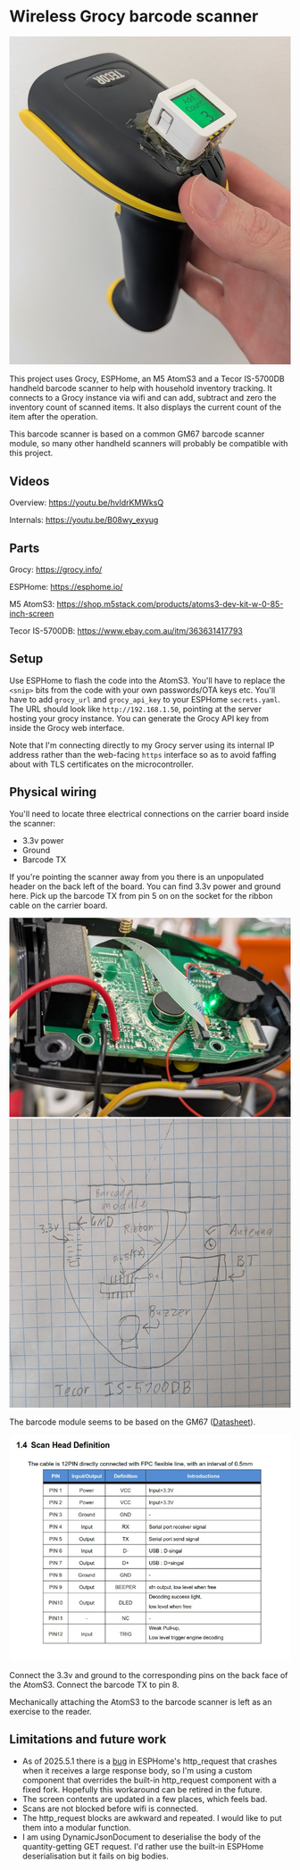 # Wireless Grocy barcode scanner

![A photo of the assembled scanner](scanner.jpg)

This project uses Grocy, ESPHome, an M5 AtomS3 and a Tecor IS-5700DB handheld barcode scanner
to help with household inventory tracking. It connects to a Grocy instance via wifi and can
add, subtract and zero the inventory count of scanned items. It also displays the current
count of the item after the operation.

This barcode scanner is based on a common GM67 barcode scanner module, so many other handheld
scanners will probably be compatible with this project.

## Videos

Overview: https://youtu.be/hvldrKMWksQ

Internals: https://youtu.be/B08wy_exyug

## Parts

Grocy: https://grocy.info/

ESPHome: https://esphome.io/

M5 AtomS3: https://shop.m5stack.com/products/atoms3-dev-kit-w-0-85-inch-screen

Tecor IS-5700DB: https://www.ebay.com.au/itm/363631417793

## Setup

Use ESPHome to flash the code into the AtomS3. You'll have to replace the `<snip>` bits
from the code with your own passwords/OTA keys etc. You'll have to add `grocy_url` and
`grocy_api_key` to your ESPHome `secrets.yaml`. The URL should look like
`http://192.168.1.50`, pointing at the server hosting your grocy instance. You can generate
the Grocy API key from inside the Grocy web interface.

Note that I'm connecting directly to my Grocy server using its internal IP address rather
than the web-facing `https` interface so as to avoid faffing about with TLS certificates
on the microcontroller.

## Physical wiring

You'll need to locate three electrical connections on the carrier board inside the scanner:

  * 3.3v power
  * Ground
  * Barcode TX

If you're pointing the scanner away from you there is an unpopulated header on the back left
of the board. You can find 3.3v power and ground here. Pick up the barcode TX from pin 5 on
on the socket for the ribbon cable on the carrier board.

![The wiring inside the barcode scanner](GM67-internals.jpg)
![A sketch of the board](GM67-diagram.jpg)

The barcode module seems to be based on the GM67 ([Datasheet](https://hubtronics.in/docs/GM67-Barcode-module.pdf)).

![GM67 Pinout table](GM67-pinout.jpg)

Connect the 3.3v and ground to the corresponding pins on the back face of the AtomS3. Connect
the barcode TX to pin 8.

Mechanically attaching the AtomS3 to the barcode scanner is left as an exercise to the reader.

## Limitations and future work

  * As of 2025.5.1 there is a [bug](https://github.com/esphome/issues/issues/5949) in ESPHome's http_request that crashes when it receives a
    large response body, so I'm using a custom component that overrides the built-in http_request
    component with a fixed fork. Hopefully this workaround can be retired in the future.
  * The screen contents are updated in a few places, which feels bad.
  * Scans are not blocked before wifi is connected.
  * The http_request blocks are awkward and repeated. I would like to put them into a modular function.
  * I am using DynamicJsonDocument to deserialise the body of the quantity-getting GET request.
    I'd rather use the built-in ESPHome deserialisation but it fails on big bodies.